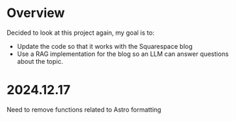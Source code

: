 # Overview

Decided to look at this project again, my goal is to:
- Update the code so that it works with the Squarespace blog
- Use a RAG implementation for the blog so an LLM can answer questions about the topic.


# 2024.12.17 

Need to remove functions related to Astro formatting